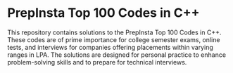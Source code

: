 ﻿# PrepInsta Top 100 Codes in C++

This repository contains solutions to the PrepInsta Top 100 Codes in C++. These codes are of prime importance for college semester exams, online tests, and interviews for companies offering placements within varying ranges in LPA. The solutions are designed for personal practice to enhance problem-solving skills and to prepare for technical interviews.

